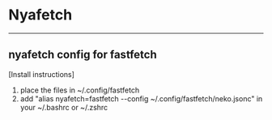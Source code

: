 # Nyafetch
-----------------------------
nyafetch config for fastfetch
-----------------------------

[Install instructions]
1. place the files in  ~/.config/fastfetch
2. add "alias nyafetch=fastfetch --config ~/.config/fastfetch/neko.jsonc" in your ~/.bashrc or ~/.zshrc
